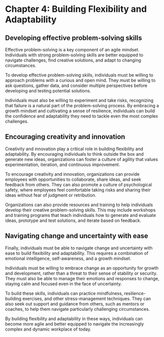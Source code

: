 Chapter 4: Building Flexibility and Adaptability
================================================

Developing effective problem-solving skills
-------------------------------------------

Effective problem-solving is a key component of an agile mindset. Individuals with strong problem-solving skills are better equipped to navigate challenges, find creative solutions, and adapt to changing circumstances.

To develop effective problem-solving skills, individuals must be willing to approach problems with a curious and open mind. They must be willing to ask questions, gather data, and consider multiple perspectives before developing and testing potential solutions.

Individuals must also be willing to experiment and take risks, recognizing that failure is a natural part of the problem-solving process. By embracing a growth mindset and cultivating a sense of resilience, individuals can build the confidence and adaptability they need to tackle even the most complex challenges.

Encouraging creativity and innovation
-------------------------------------

Creativity and innovation play a critical role in building flexibility and adaptability. By encouraging individuals to think outside the box and generate new ideas, organizations can foster a culture of agility that values experimentation, iteration, and continuous improvement.

To encourage creativity and innovation, organizations can provide employees with opportunities to collaborate, share ideas, and seek feedback from others. They can also promote a culture of psychological safety, where employees feel comfortable taking risks and sharing their ideas without fear of judgment or retribution.

Organizations can also provide resources and training to help individuals develop their creative problem-solving skills. This may include workshops and training programs that teach individuals how to generate and evaluate ideas, prototype and test solutions, and iterate based on feedback.

Navigating change and uncertainty with ease
-------------------------------------------

Finally, individuals must be able to navigate change and uncertainty with ease to build flexibility and adaptability. This requires a combination of emotional intelligence, self-awareness, and a growth mindset.

Individuals must be willing to embrace change as an opportunity for growth and development, rather than a threat to their sense of stability or security. They must also be able to manage their emotions and responses to change, staying calm and focused even in the face of uncertainty.

To build these skills, individuals can practice mindfulness, resilience-building exercises, and other stress-management techniques. They can also seek out support and guidance from others, such as mentors or coaches, to help them navigate particularly challenging circumstances.

By building flexibility and adaptability in these ways, individuals can become more agile and better equipped to navigate the increasingly complex and dynamic workplace of today.

